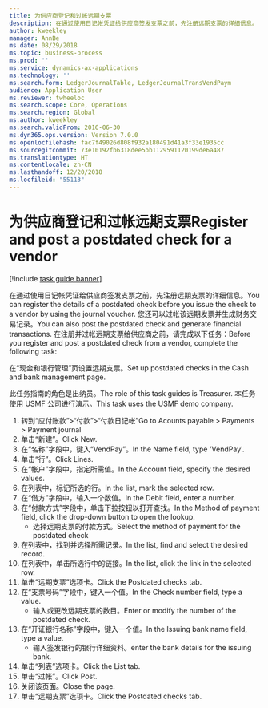```yaml
---
title: 为供应商登记和过帐远期支票
description: 在通过使用日记帐凭证给供应商签发支票之前，先注册远期支票的详细信息。
author: kweekley
manager: AnnBe
ms.date: 08/29/2018
ms.topic: business-process
ms.prod: ''
ms.service: dynamics-ax-applications
ms.technology: ''
ms.search.form: LedgerJournalTable, LedgerJournalTransVendPaym
audience: Application User
ms.reviewer: twheeloc
ms.search.scope: Core, Operations
ms.search.region: Global
ms.author: kweekley
ms.search.validFrom: 2016-06-30
ms.dyn365.ops.version: Version 7.0.0
ms.openlocfilehash: fac7f49026d808f932a180491d41a3f33e1935cc
ms.sourcegitcommit: 73e10192fb6318dee5bb1129591120199de6a487
ms.translationtype: HT
ms.contentlocale: zh-CN
ms.lasthandoff: 12/20/2018
ms.locfileid: "55113"
---
```

# <a name="register-and-post-a-postdated-check-for-a-vendor"></a><span data-ttu-id="ca4c6-103">为供应商登记和过帐远期支票</span><span class="sxs-lookup"><span data-stu-id="ca4c6-103">Register and post a postdated check for a vendor</span></span>

[!include [task guide banner](../../includes/task-guide-banner.md)]

<span data-ttu-id="ca4c6-104">在通过使用日记帐凭证给供应商签发支票之前，先注册远期支票的详细信息。</span><span class="sxs-lookup"><span data-stu-id="ca4c6-104">You can register the details of a postdated check before you issue the check to a vendor by using the journal voucher.</span></span> <span data-ttu-id="ca4c6-105">您还可以过帐该远期发票并生成财务交易记录。</span><span class="sxs-lookup"><span data-stu-id="ca4c6-105">You can also post the postdated check and generate financial transactions.</span></span> <span data-ttu-id="ca4c6-106">在注册并过帐远期支票给供应商之前，请完成以下任务：</span><span class="sxs-lookup"><span data-stu-id="ca4c6-106">Before you register and post a postdated check from a vendor, complete the following task:</span></span> 

<span data-ttu-id="ca4c6-107">在“现金和银行管理”页设置远期支票。</span><span class="sxs-lookup"><span data-stu-id="ca4c6-107">Set up postdated checks in the Cash and bank management page.</span></span> 



<span data-ttu-id="ca4c6-108">此任务指南的角色是出纳员。</span><span class="sxs-lookup"><span data-stu-id="ca4c6-108">The role of this task guides is Treasurer.</span></span> <span data-ttu-id="ca4c6-109">本任务使用 USMF 公司进行演示。</span><span class="sxs-lookup"><span data-stu-id="ca4c6-109">This task uses the USMF demo company.</span></span>

1. <span data-ttu-id="ca4c6-110">转到“应付账款”>“付款”>“付款日记帐”</span><span class="sxs-lookup"><span data-stu-id="ca4c6-110">Go to Acounts payable > Payments > Payment journal</span></span>
2. <span data-ttu-id="ca4c6-111">单击“新建”。</span><span class="sxs-lookup"><span data-stu-id="ca4c6-111">Click New.</span></span>
3. <span data-ttu-id="ca4c6-112">在“名称”字段中，键入“VendPay”。</span><span class="sxs-lookup"><span data-stu-id="ca4c6-112">In the Name field, type 'VendPay'.</span></span>
4. <span data-ttu-id="ca4c6-113">单击“行”。</span><span class="sxs-lookup"><span data-stu-id="ca4c6-113">Click Lines.</span></span>
5. <span data-ttu-id="ca4c6-114">在“帐户”字段中，指定所需值。</span><span class="sxs-lookup"><span data-stu-id="ca4c6-114">In the Account field, specify the desired values.</span></span>
6. <span data-ttu-id="ca4c6-115">在列表中，标记所选的行。</span><span class="sxs-lookup"><span data-stu-id="ca4c6-115">In the list, mark the selected row.</span></span>
7. <span data-ttu-id="ca4c6-116">在“借方”字段中，输入一个数值。</span><span class="sxs-lookup"><span data-stu-id="ca4c6-116">In the Debit field, enter a number.</span></span>
8. <span data-ttu-id="ca4c6-117">在“付款方式”字段中，单击下拉按钮以打开查找。</span><span class="sxs-lookup"><span data-stu-id="ca4c6-117">In the Method of payment field, click the drop-down button to open the lookup.</span></span>
    * <span data-ttu-id="ca4c6-118">选择远期支票的付款方式。</span><span class="sxs-lookup"><span data-stu-id="ca4c6-118">Select the method of payment for the postdated check</span></span>  
9. <span data-ttu-id="ca4c6-119">在列表中，找到并选择所需记录。</span><span class="sxs-lookup"><span data-stu-id="ca4c6-119">In the list, find and select the desired record.</span></span>
10. <span data-ttu-id="ca4c6-120">在列表中，单击所选行中的链接。</span><span class="sxs-lookup"><span data-stu-id="ca4c6-120">In the list, click the link in the selected row.</span></span>
11. <span data-ttu-id="ca4c6-121">单击“远期支票”选项卡。</span><span class="sxs-lookup"><span data-stu-id="ca4c6-121">Click the Postdated checks tab.</span></span>
12. <span data-ttu-id="ca4c6-122">在“支票号码”字段中，键入一个值。</span><span class="sxs-lookup"><span data-stu-id="ca4c6-122">In the Check number field, type a value.</span></span>
    * <span data-ttu-id="ca4c6-123">输入或更改远期支票的数目。</span><span class="sxs-lookup"><span data-stu-id="ca4c6-123">Enter or modify the number of the postdated check.</span></span>  
13. <span data-ttu-id="ca4c6-124">在“开证银行名称”字段中，键入一个值。</span><span class="sxs-lookup"><span data-stu-id="ca4c6-124">In the Issuing bank name field, type a value.</span></span>
    * <span data-ttu-id="ca4c6-125">输入签发银行的银行详细资料。</span><span class="sxs-lookup"><span data-stu-id="ca4c6-125">enter the bank details for the issuing bank.</span></span>  
14. <span data-ttu-id="ca4c6-126">单击“列表”选项卡。</span><span class="sxs-lookup"><span data-stu-id="ca4c6-126">Click the List tab.</span></span>
15. <span data-ttu-id="ca4c6-127">单击“过帐”。</span><span class="sxs-lookup"><span data-stu-id="ca4c6-127">Click Post.</span></span>
16. <span data-ttu-id="ca4c6-128">关闭该页面。</span><span class="sxs-lookup"><span data-stu-id="ca4c6-128">Close the page.</span></span>
17. <span data-ttu-id="ca4c6-129">单击“远期支票”选项卡。</span><span class="sxs-lookup"><span data-stu-id="ca4c6-129">Click the Postdated checks tab.</span></span>

